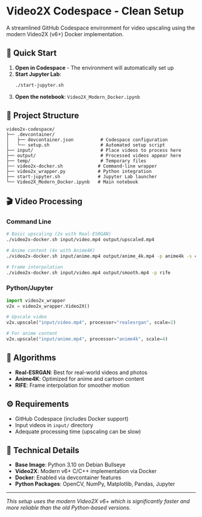 # Video2X Codespace - Clean Setup

A streamlined GitHub Codespace environment for video upscaling using the modern Video2X (v6+) Docker implementation.

## 🚀 Quick Start

1. **Open in Codespace** - The environment will automatically set up
2. **Start Jupyter Lab**:
   ```bash
   ./start-jupyter.sh
   ```
3. **Open the notebook**: `Video2X_Modern_Docker.ipynb`

## 📁 Project Structure

```
video2x-codespace/
├── .devcontainer/
│   ├── devcontainer.json          # Codespace configuration
│   └── setup.sh                   # Automated setup script
├── input/                         # Place videos to process here
├── output/                        # Processed videos appear here
├── temp/                          # Temporary files
├── video2x-docker.sh             # Command-line wrapper
├── video2x_wrapper.py            # Python integration
├── start-jupyter.sh              # Jupyter Lab launcher
└── Video2X_Modern_Docker.ipynb   # Main notebook
```

## 🎬 Video Processing

### Command Line
```bash
# Basic upscaling (2x with Real-ESRGAN)
./video2x-docker.sh input/video.mp4 output/upscaled.mp4

# Anime content (4x with Anime4K)
./video2x-docker.sh input/anime.mp4 output/anime_4k.mp4 -p anime4k -s 4

# Frame interpolation
./video2x-docker.sh input/video.mp4 output/smooth.mp4 -p rife
```

### Python/Jupyter
```python
import video2x_wrapper
v2x = video2x_wrapper.Video2X()

# Upscale video
v2x.upscale("input/video.mp4", processor="realesrgan", scale=2)

# For anime content
v2x.upscale("input/anime.mp4", processor="anime4k", scale=4)
```

## 🧠 Algorithms

- **Real-ESRGAN**: Best for real-world videos and photos
- **Anime4K**: Optimized for anime and cartoon content  
- **RIFE**: Frame interpolation for smoother motion

## ⚙️ Requirements

- GitHub Codespace (includes Docker support)
- Input videos in `input/` directory
- Adequate processing time (upscaling can be slow)

## 🔧 Technical Details

- **Base Image**: Python 3.10 on Debian Bullseye
- **Video2X**: Modern v6+ C/C++ implementation via Docker
- **Docker**: Enabled via devcontainer features
- **Python Packages**: OpenCV, NumPy, Matplotlib, Pandas, Jupyter

---

*This setup uses the modern Video2X v6+ which is significantly faster and more reliable than the old Python-based versions.*
